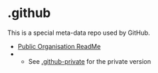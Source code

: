 # .github

This is a special meta-data repo used by GitHub.

* [Public Organisation ReadMe](https://docs.github.com/en/organizations/collaborating-with-groups-in-organizations/customizing-your-organizations-profile)
* * See [.github-private](https://github.com/springernature/.github-private) for the private version
